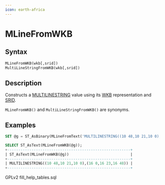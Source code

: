 ```yaml
---
icon: earth-africa
---
```


# MLineFromWKB

## Syntax

```sql
MLineFromWKB(wkb[,srid])
MultiLineStringFromWKB(wkb[,srid])
```

## Description

Constructs a [MULTILINESTRING](../multilinestring.md) value using its [WKB](well-known-binary-wkb-format.md) representation and [SRID](../geometry-properties/st_srid.md).

`MLineFromWKB()` and `MultiLineStringFromWKB()` are synonyms.

## Examples

```sql
SET @g = ST_AsBinary(MLineFromText('MULTILINESTRING((10 48,10 21,10 0),(16 0,16 23,16 48))'));

SELECT ST_AsText(MLineFromWKB(@g));
+--------------------------------------------------------+
| ST_AsText(MLineFromWKB(@g))                            |
+--------------------------------------------------------+
| MULTILINESTRING((10 48,10 21,10 0),(16 0,16 23,16 48)) |
+--------------------------------------------------------+
```

GPLv2 fill\_help\_tables.sql
